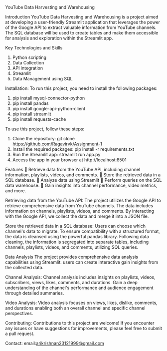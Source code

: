 YouTube Data Harvesting and Warehousing


Introduction
YouTube Data Harvesting and Warehousing is a project aimed at developing a user-friendly Streamlit application that leverages the power of the Google API to extract valuable information from YouTube channels. The SQL database will be used to create tables and make them accessible for analysis and exploration within the Streamlit app.

Key Technologies and Skills
1.	Python scripting
2.	Data Collection
3.	API integration
4.	Streamlit
5.	Data Management using SQL


Installation:
To run this project, you need to install the following packages:
1.	pip install mysql-connector-python
2.	pip install pandas
3.	pip install google-api-python-client
4.	pip install streamlit
5.	pip install requests-cache


To use this project, follow these steps:
1.	Clone the repository: git clone https://github.com/Ragavirvk/Assignment-1
2.	Install the required packages: pip install -r requirements.txt
3.	Run the Streamlit app: streamlit run app.py
4.	Access the app in your browser at http://localhost:8501



Features
 Retrieve data from the YouTube API, including channel information, playlists, videos, and comments.
 Store the retrieved data in a SQL database.
 Analyze data using Streamlit
 Perform queries on the SQL data warehouse.
 Gain insights into channel performance, video metrics, and more.



Retrieving data from the YouTube API:
The project utilizes the Google API to retrieve comprehensive data from YouTube channels. The data includes information on channels, playlists, videos, and comments. By interacting with the Google API, we collect the data and merge it into a JSON file.

Store the retrieved data in a SQL database:
Users can choose which channel's data to migrate. To ensure compatibility with a structured format, the data is cleansed using the powerful pandas library. Following data cleaning, the information is segregated into separate tables, including channels, playlists, videos, and comments, utilizing SQL queries.

Data Analysis
The project provides comprehensive data analysis capabilities using Streamlit. users can create interactive gain insights from the collected data.

Channel Analysis:
Channel analysis includes insights on playlists, videos, subscribers, views, likes, comments, and durations. Gain a deep understanding of the channel's performance and audience engagement through detailed summaries.

Video Analysis:
Video analysis focuses on views, likes, dislike, comments, and durations enabling both an overall channel and specific channel perspectives.

Contributing:
Contributions to this project are welcome! If you encounter any issues or have suggestions for improvements, please feel free to submit a pull request.


Contact:
email:arikrishnan23121999@gmail.com
